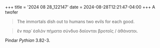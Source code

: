 +++
title = '2024 08 28_122147'
date = 2024-08-28T12:21:47-04:00
+++
A twofer

> The immortals dish out to humans two evils for each good.

> ἕν παρ᾽ ἐσλὸν πήματα σύνδυο δαίονται βροτοῖς / ἀθάνατοι.

Pindar _Pythian_ 3.82-3.
